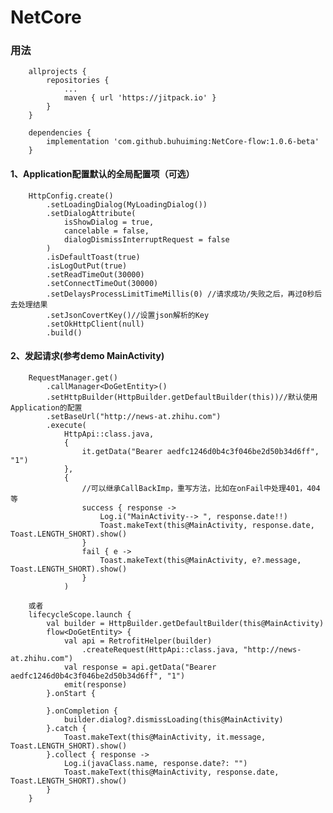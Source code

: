# NetCore

### 用法

        allprojects {
            repositories {
                ...
                maven { url 'https://jitpack.io' }
            }
        }

        dependencies {
            implementation 'com.github.buhuiming:NetCore-flow:1.0.6-beta'
        }

#### 1、Application配置默认的全局配置项（可选）
        HttpConfig.create()
            .setLoadingDialog(MyLoadingDialog())
            .setDialogAttribute(
                isShowDialog = true,
                cancelable = false,
                dialogDismissInterruptRequest = false
            )
            .isDefaultToast(true)
            .isLogOutPut(true)
            .setReadTimeOut(30000)
            .setConnectTimeOut(30000)
            .setDelaysProcessLimitTimeMillis(0) //请求成功/失败之后，再过0秒后去处理结果
            .setJsonCovertKey()//设置json解析的Key
            .setOkHttpClient(null)
            .build()
#### 2、发起请求(参考demo MainActivity)
        RequestManager.get()
            .callManager<DoGetEntity>()
            .setHttpBuilder(HttpBuilder.getDefaultBuilder(this))//默认使用Application的配置
            .setBaseUrl("http://news-at.zhihu.com")
            .execute(
                HttpApi::class.java,
                {
                    it.getData("Bearer aedfc1246d0b4c3f046be2d50b34d6ff", "1")
                },
                {
                    //可以继承CallBackImp，重写方法，比如在onFail中处理401，404等
                    success { response ->
                        Log.i("MainActivity--> ", response.date!!)
                        Toast.makeText(this@MainActivity, response.date, Toast.LENGTH_SHORT).show()
                    }
                    fail { e ->
                        Toast.makeText(this@MainActivity, e?.message, Toast.LENGTH_SHORT).show()
                    }
                )

        或者
        lifecycleScope.launch {
            val builder = HttpBuilder.getDefaultBuilder(this@MainActivity)
            flow<DoGetEntity> {
                val api = RetrofitHelper(builder)
                    .createRequest(HttpApi::class.java, "http://news-at.zhihu.com")
                val response = api.getData("Bearer aedfc1246d0b4c3f046be2d50b34d6ff", "1")
                emit(response)
            }.onStart {

            }.onCompletion {
                builder.dialog?.dismissLoading(this@MainActivity)
            }.catch {
                Toast.makeText(this@MainActivity, it.message, Toast.LENGTH_SHORT).show()
            }.collect { response ->
                Log.i(javaClass.name, response.date?: "")
                Toast.makeText(this@MainActivity, response.date, Toast.LENGTH_SHORT).show()
            }
        }